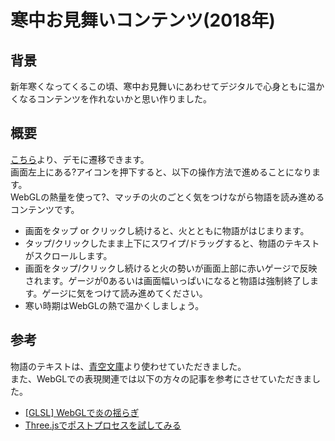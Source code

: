 # 寒中お見舞いコンテンツ(2018年)  
  
## 背景  
  
新年寒くなってくるこの頃、寒中お見舞いにあわせてデジタルで心身ともに温かくなるコンテンツを作れないかと思い作りました。  
  
## 概要  
  
[こちら](https://qeita.github.io/SeasonsGreetings_2018/index.html)より、デモに遷移できます。  
画面左上にある?アイコンを押下すると、以下の操作方法で進めることになります。  
WebGLの熱量を使って?、マッチの火のごとく気をつけながら物語を読み進めるコンテンツです。  
  
- 画面をタップ or クリックし続けると、火とともに物語がはじまります。  
- タップ/クリックしたまま上下にスワイプ/ドラッグすると、物語のテキストがスクロールします。  
- 画面をタップ/クリックし続けると火の勢いが画面上部に赤いゲージで反映されます。ゲージが0あるいは画面幅いっぱいになると物語は強制終了します。ゲージに気をつけて読み進めてください。
- 寒い時期はWebGLの熱で温かくしましょう。  
  
## 参考  
  
物語のテキストは、[青空文庫](http://www.aozora.gr.jp/)より使わせていただきました。  
また、WebGLでの表現関連では以下の方々の記事を参考にさせていただきました。  
  
- [[GLSL] WebGLで炎の揺らぎ](https://qiita.com/edo_m18/items/d0451e4cc0b71dbcf112#vertex-shader)  
- [Three.jsでポストプロセスを試してみる](http://nogson2.hatenablog.com/entry/2017/08/15/213233)  